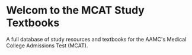 # Welcom to the MCAT Study Textbooks
A full database of study resources and textbooks for the AAMC's Medical College Admissions Test (MCAT).
